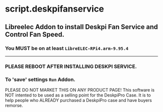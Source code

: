 # script.deskpifanservice
## Libreelec Addon to install Deskpi Fan Service and Control Fan Speed.
### You MUST be on at least `LibreELEC-RPi4.arm-9.95.4`

**********************************************************************************************************************************************************************
### PLEASE REBOOT AFTER INSTALLING DESKPI SERVICE.

### To 'save' settings `Run` Addon.

PLEASE DO NOT MARKET THIS ON ANY PRODUCT PAGE!
This software is NOT intented to be used as a selling point for the DeskpiPro Case. 
It is to help people who ALREADY purchased a DeskpiPro case and have buyers remorse.
